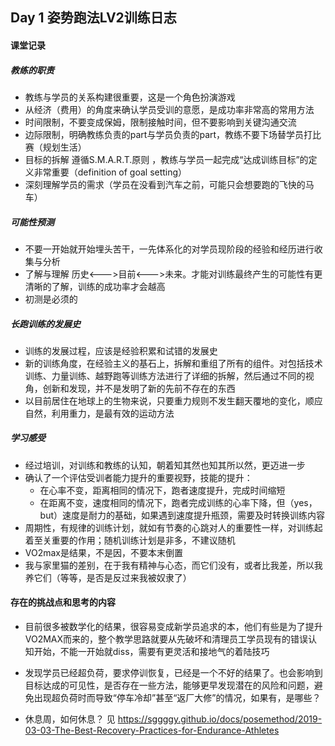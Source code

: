## Day 1 姿势跑法LV2训练日志

#### 课堂记录

##### 教练的职责
* 教练与学员的关系构建很重要，这是一个角色扮演游戏
* 从经济（费用）的角度来确认学员受训的意愿，是成功率非常高的常用方法
* 时间限制，不要变成保姆，限制接触时间，但不要影响到关键沟通交流
* 边际限制，明确教练负责的part与学员负责的part，教练不要下场替学员打比赛（规划生活）
* 目标的拆解 遵循S.M.A.R.T.原则 ，教练与学员一起完成“达成训练目标”的定义非常重要（definition of goal setting）
* 深刻理解学员的需求（学员在没看到汽车之前，可能只会想要跑的飞快的马车）

##### 可能性预测
* 不要一开始就开始埋头苦干，一先体系化的对学员现阶段的经验和经历进行收集与分析
* 了解与理解 历史<———>目前<———>未来。才能对训练最终产生的可能性有更清晰的了解，训练的成功率才会越高
* 初测是必须的

##### 长跑训练的发展史
* 训练的发展过程，应该是经验积累和试错的发展史
* 新的训练角度，在经验主义的基石上，拆解和重组了所有的组件。对包括技术训练、力量训练、越野跑等训练方法进行了详细的拆解，然后通过不同的视角，创新和发现，并不是发明了新的先前不存在的东西
* 以目前居住在地球上的生物来说，只要重力规则不发生翻天覆地的变化，顺应自然，利用重力，是最有效的运动方法

##### 学习感受
* 经过培训，对训练和教练的认知，朝着知其然也知其所以然，更迈进一步
* 确认了一个评估受训者能力提升的重要视野，技能的提升：
	* 在心率不变，距离相同的情况下，跑者速度提升，完成时间缩短
	* 在距离不变，速度相同的情况下，跑者完成训练的心率下降，但（yes，but）速度是耐力的基础，如果遇到速度提升瓶颈，需要及时转换训练内容
* 周期性，有规律的训练计划，就如有节奏的心跳对人的重要性一样，对训练起着至关重要的作用；随机训练计划是非多，不建议随机
* VO2max是结果，不是因，不要本末倒置
* 我与家里猫的差别，在于我有精神与心态，而它们没有，或者比我差，所以我养它们（等等，是否是反过来我被奴隶了）

#### 存在的挑战点和思考的内容
* 目前很多被数学化的结果，很容易变成新学员追求的本，他们有些是为了提升VO2MAX而来的，整个教学思路就要从先破坏和清理员工学员现有的错误认知开始，不能一开始就diss，需要有更灵活和接地气的着陆技巧

* 发现学员已经超负荷，要求停训恢复，已经是一个不好的结果了。也会影响到目标达成的可见性，是否存在一些方法，能够更早发现潜在的风险和问题，避免出现超负荷时而导致“停车冷却”甚至“返厂大修”的情况，如果有，是哪些？

* 休息周，如何休息？
见 https://sggggy.github.io/docs/posemethod/2019-03-03-The-Best-Recovery-Practices-for-Endurance-Athletes

